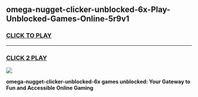 
## omega-nugget-clicker-unblocked-6x-Play-Unblocked-Games-Online-5r9v1
<h3>
<a href="https://premium76.site?title=omega-nugget-clicker-unblocked-6x&ref=25A">CLICK TO PLAY</a></h3>
<hr>

<h3>
<a href="https://premium76.site?title=omega-nugget-clicker-unblocked-6x&ref=25A">CLICK 2 PLAY</a>
  
</h3>

<a href="https://premium76.site?title=omega-nugget-clicker-unblocked-6x&ref=25A"><img src="https://clearcache.store/games.png"></a>


**omega-nugget-clicker-unblocked-6x games unblocked: Your Gateway to Fun and Accessible Online Gaming**
